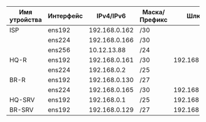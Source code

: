 | Имя утройства | Интерфейс | IPv4/IPv6 | Маска/Префикс | Шлюз | 
| ----------   |    --------  |    --------- | -------- | ------- |
| ISP  | ens192  | 192.168.0.162    |   /30    |          |         
|      | ens224  | 192.168.0.166   |/30  |
|      | ens256 | 10.12.13.88    |/24    |  |
| HQ-R |  ens192 | 192.168.0.161    | /30 | 192.168.0.162 |
|      | ens224 | 192.168.0.2   |/25    |  |
| BR-R | ens192 | 192.168.0.130 | /27 |  |
|      | ens224 | 192.168.0.165   |/30    | 192.168.0.166  |
| HQ-SRV | ens192  | 192.168.0.1  | /25 | 192.168.0.2 |
| BR-SRV | ens192  | 192.168.0.129 | /27 | 192.168.0.130 |
